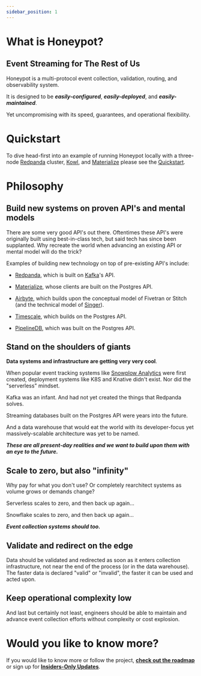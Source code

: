 ```yaml
---
sidebar_position: 1
---
```


# What is Honeypot?

## Event Streaming for The Rest of Us

Honeypot is a multi-protocol event collection, validation, routing, and observability system.

It is designed to be ***easily-configured***, ***easily-deployed***, and ***easily-maintained***.

Yet uncompromising with its speed, guarantees, and operational flexibility. 


# Quickstart

To dive head-first into an example of running Honeypot locally with a three-node [Redpanda](https://github.com/redpanda-data/) cluster, [Kowl](https://github.com/cloudhut/kowl/), and [Materialize](https://github.com/MaterializeInc/materialize) please see the [Quickstart](quickstart/getting-started/).

# Philosophy

## Build new systems on proven API's and mental models

There are some very good API's out there. Oftentimes these API's were originally built using best-in-class tech, but said tech has since been supplanted. Why recreate the world when advancing an existing API or mental model will do the trick?

Examples of building new technology on top of pre-existing API's include:

- [Redpanda](https://redpanda.com/), which is built on [Kafka](https://kafka.apache.org/documentation/)'s API.

- [Materialize](https://materialize.com/), whose clients are built on the Postgres API.

- [Airbyte](https://airbyte.com/), which builds upon the conceptual model of Fivetran or Stitch (and the technical model of [Singer](https://www.singer.io/)).

- [Timescale](https://www.timescale.com/), which builds on the Postgres API.

- [PipelineDB](https://github.com/pipelinedb/pipelinedb), which was built on the Postgres API.


## Stand on the shoulders of giants
**Data systems and infrastructure are getting very very cool**.

When popular event tracking systems like [Snowplow Analytics](https://github.com/snowplow/snowplow) were first created, deployment systems like K8S and Knative didn't exist. Nor did the "serverless" mindset.


Kafka was an infant. And had not yet created the things that Redpanda solves.


Streaming databases built on the Postgres API were years into the future.


And a data warehouse that would eat the world with its developer-focus yet massively-scalable architecture was yet to be named.


***These are all present-day realities and we want to build upon them with an eye to the future.***

## Scale to zero, but also "infinity"

Why pay for what you don't use? Or completely rearchitect systems as volume grows or demands change?

Serverless scales to zero, and then back up again...

Snowflake scales to zero, and then back up again...

***Event collection systems should too.***


## Validate and redirect on the edge

Data should be validated and redirected as soon as it enters collection infrastructure, not near the end of the process (or in the data warehouse). The faster data is declared "valid" or "invalid", the faster it can be used and acted upon.


## Keep operational complexity low

And last but certainly not least, engineers should be able to maintain and advance event collection efforts without complexity or cost explosion.


# Would you like to know more?

If you would like to know more or follow the project, **[check out the roadmap](/roadmap/2022)** or sign up for **[Insiders-Only Updates](/insiders-only-updates)**.
